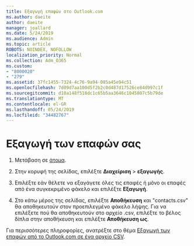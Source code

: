 ```yaml
---
title: Εξαγωγή επαφών στο Outlook.com
ms.author: daeite
author: daeite
manager: joallard
ms.date: 5/24/2019
ms.audience: Admin
ms.topic: article
ROBOTS: NOINDEX, NOFOLLOW
localization_priority: Normal
ms.collection: Adm_O365
ms.custom:
- "8000020"
- "279"
ms.assetid: 37fc1455-7324-4c76-9a94-085a45e94c51
ms.openlocfilehash: 7d09d7aa100d5f2b2c0d487d17526ce84d997c1f
ms.sourcegitcommit: d10a148f518dc1c65b5aa3646c1045807c5b79de
ms.translationtype: MT
ms.contentlocale: el-GR
ms.lasthandoff: 05/24/2019
ms.locfileid: "34482767"
---
```

# <a name="export-your-contacts"></a>Εξαγωγή των επαφών σας

1. Μετάβαση σε [άτομα](https://outlook.live.com/people/).

2. Στην κορυφή της σελίδας, επιλέξτε **Διαχείριση** \> **εξαγωγής**.

3. Επιλέξτε εάν θέλετε να εξαγάγετε όλες τις επαφές ή μόνο οι επαφές από ένα συγκεκριμένο φάκελο και επιλέξτε **Εξαγωγή**.

4. Στο κάτω μέρος της σελίδας, επιλέξτε **Αποθήκευση** και "contacts.csv" θα αποθηκευτούν στον προεπιλεγμένο φάκελο λήψης. Για να επιλέξετε πού θα αποθηκευτούν στο αρχείο .csv, επιλέξτε το βέλος δίπλα στην αποθήκευση και επιλέξτε **Αποθήκευση ως**.

Για περισσότερες πληροφορίες, ανατρέξτε στο θέμα [Εξαγωγή των επαφών από το Outlook.com σε ένα αρχείο CSV](https://go.microsoft.com/fwlink/p/?linkid=873137).